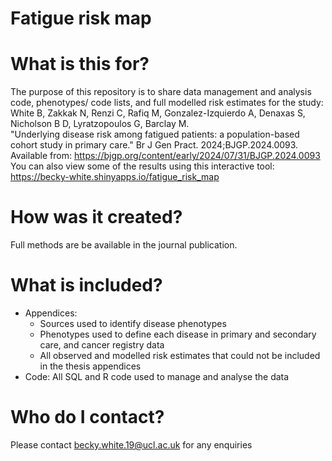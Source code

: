 # Fatigue risk map


# What is this for?
The purpose of this repository is to share data management and analysis code, phenotypes/ code lists, and full modelled risk estimates for the study: <br/>
White B, Zakkak N, Renzi C, Rafiq M, Gonzalez-Izquierdo A, Denaxas S, Nicholson B D, Lyratzopoulos G, Barclay M. <br/>
"Underlying disease risk among fatigued patients: a population-based cohort study in primary care." Br J Gen Pract. 2024;BJGP.2024.0093. <br/>
Available from: https://bjgp.org/content/early/2024/07/31/BJGP.2024.0093 <br/>
You can also view some of the results using this interactive tool: https://becky-white.shinyapps.io/fatigue_risk_map 


# How was it created?
Full methods are be available in the journal publication.

# What is included?
- Appendices: <br/>
    - Sources used to identify disease phenotypes <br/>
    - Phenotypes used to define each disease in primary and secondary care, and cancer registry data <br/>
    - All observed and modelled risk estimates that could not be included in the thesis appendices <br/>
- Code: All SQL and R code used to manage and analyse the data <br/>

# Who do I contact?
Please contact becky.white.19@ucl.ac.uk for any enquiries
